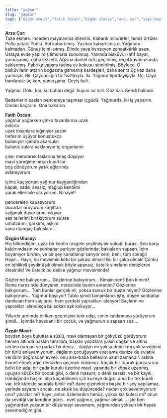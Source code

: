 ```yaml
---
title: "yağmur"
slug: "yagmur"
tags: ["özgür macit","fatih özcan","özgün ulusoy","arzu çur","sayı:beş"]
---
```


**Arzu Çur:**\
Taze ekmek. İnceden mayalanma izlenimi. Kabarık minderler, temiz
örtüler. Pufla yatak: Yünlü. Bol kabartılmış. Yazdan kabartılmış o.
Yağmura kalmadan. Güneş içini ısıtmış. Elinde yaya benzeyen zanaatkârlık
asası. Ustaya evde yapılmış limonata sunulmuş. Yanında bisküvi. Hafif
bayat, yumuşamış, daha lezzetli. Ağzına dantel örtü geçirilmiş reçel
kavanozunda saklanmış. Fabrika yapımı tadına ev kokusu sindirilmiş.
Böylece. O bisküvilerin attarın boğazına gitmemiş kardeşleri, daha sonra
üç kez daha yumuşar. Bir. Çaydanlığın tiz fısıltısıyla. İki. Yağmur
tıpırdayışıyla. Üç. Çaya banılarak: üç kere yumuşama. Geçiş hali.

Yağmur. Dolu, kar, su buharı değil. Suyun su hali. Düz hali.
Kendi halinde.

Bedenlerin başları pencereye taşıması içgüdü. Yağmurda. İki iş yaparım.
Ondan kaçarım. Ona bakarım.

**Fatih Özcan:**\
yağmur yağarken çinko tavanlarına uzak\
evlerin\
uzak insanlara sığınıyor sesim\
nefesim üşüyor konuştukça\
bulanıyor içimde akarsular\
bulanık sulara saklanıyor iç organlarım

çise: menderek taşlarına telaş düşüyor\
mavi yüreğime hırçın kıpırtılar\
boş dönüyorum yırtık ağlarımla\
avlanıyorum

içime kaçıyorum yağmur kayganlığından\
kapalı, sade, sessiz, mağlup kendimi\
yaralı ellerimle sarıyorum. Nihayet!

pencereleri kapatıyorum\
duvarlar örüyorum kâğıttan\
sağanak duvarlarımı yıkıyor\
ses tellerimi bırakıyorum sulara\
umutlarımı, şarkımı, aşkımı\
sana utangaç bakışlara...

**Özgün Ulusoy:**\
Hiç bilmediğim, uzak bir kentin rasgele seçilmiş bir sokağı burası. Sen
karşı kaldırımdasın ve sonbahar parlıyor gözlerinde; bakışların sapsarı.
İçim boyanıyor birden, ve bir şey kanatlanıp sarıyor seni, beni, tüm
sokağı! Hayır... Hayır, bu mevsimin kötü bir şakası olmalı! Bu bir şaka
olmalı! Çünkü en tehlikeli şeydir âşık olmak böyle apansız, üstelik
sınırların denizlerce ötesinde! Ve üstelik bu delice yağmur mevsiminde!

Gözlerine bakıyorum... Gözlerine bakıyorum... Kimsin sen? Ben kimim?
Roma neresinde dünyanın, neresinde benim evrenim? Gözlerine bakıyorum...
Tüm bunlar gerçek mi, yoksa savruk bir düşte miyim? Gözlerine
bakıyorum... Yağmur başlıyor! Tablo şimdi tamamlandı işte, düşen
sonbahar damlaları hem saçlarını, hem yerdeki yaprakları ıslatıyor!
Saçların ve yapraklar ıslandıkça bu sokak aşk kokuyor...

Yıllardır ardımda biriken geçmişimi terk edip, senin kaldırımına
yürüyorum şimdi... İçimde heyecanlı bir çocuk, ve yağmurun o
sapsarı sesi...

**Özgür Macit:**\
boydan boya bulutlarla süslü, mavi olamayan bir gökyüzü görüyorum. hemen
altında başları tanrılara, başları yıldızlara yakın dağlar ve altına
serilen durgun ve parlak bir deniz... dağları mı yoksa denizi mi çok
sevdiğimi bir türlü anlayamıyorum. dağların çocuğuyum evet ama denize de
evlatlık verildim doğmadan evveli. onu ana-baba belledim uzun zamandır.
aslına ihanet etmek ağır, denizden geçmek imkânsız. küçük bir toprak
parçası var. belki bir ada. bir çadır kurulu üzerine mavi. yanında bir
köpek uzanmış. uyuyan küçük bir çocuk gibi, o denli masum, o denli
sessiz. ve bir kayık. istediğimde başımı alıp kaçabilmem için kuzeye
doğru. ama bir tek kürek var. tek kürekle sandala binilir mi? daire
çizmekten başka bir şey yapılamaz. yerinde sayarsın ancak. ne eksik bu
düşüncede? neden çok sevemiyorum onu? yıldızlar mı? hayır, onları
özlemedim henüz. yoksa kız kulesi mi? onun da sevdiği var kendine
göre... evet yağmur, yağmur olmalı... işte ben yağmurdan yoksun bir
düşünceyi sevemem, yağmurdan yoksun bir hayatı sevemediğim gibi...
